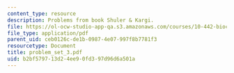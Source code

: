 ```yaml
---
content_type: resource
description: Problems from book Shuler & Kargi.
file: https://ol-ocw-studio-app-qa.s3.amazonaws.com/courses/10-442-biochemical-engineering-spring-2005/b2bf579713d24ee90fd397d96d6a501a_problem_set_3.pdf
file_type: application/pdf
parent_uid: ceb0126c-de1b-0987-4e07-997f8b7781f3
resourcetype: Document
title: problem_set_3.pdf
uid: b2bf5797-13d2-4ee9-0fd3-97d96d6a501a
---
```

